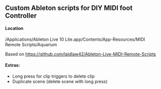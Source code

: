 ## Custom Ableton scripts for DIY MIDI foot Controller

#### Location
/Applications/Ableton Live 10 Lite.app/Contents/App-Resources/MIDI Remote Scripts/Aquarium

Based on https://github.com/laidlaw42/Ableton-Live-MIDI-Remote-Scripts

#### Extras:

* Long press for clip triggers to delete clip
* Duplicate scene (delete scene with long press)

